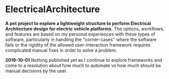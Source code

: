 # ElectricalArchitecture

**A pet project to explore a lightweight structure to perform Electrical Architecture design for electric vehicle platforms.**
The options, workflows, and features are based on my personal experiences with these types of software, particularly in handling the "corner-cases" where the software fails or the rigidity of the allowed user-interaction framework requires complicated manual fixes in order to solve a problem.

**2019-10-01**
Nothing published yet as I continue to explore frameworks and come to a resolution about how much to automate vs how much should be manual decisions by the user.
